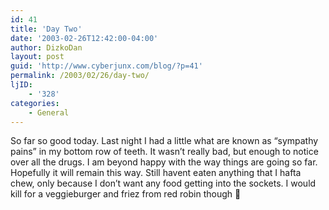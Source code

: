 ```yaml
---
id: 41
title: 'Day Two'
date: '2003-02-26T12:42:00-04:00'
author: DizkoDan
layout: post
guid: 'http://www.cyberjunx.com/blog/?p=41'
permalink: /2003/02/26/day-two/
ljID:
    - '328'
categories:
    - General
---
```


So far so good today. Last night I had a little what are known as “sympathy pains” in my bottom row of teeth. It wasn’t really bad, but enough to notice over all the drugs. I am beyond happy with the way things are going so far. Hopefully it will remain this way. Still havent eaten anything that I hafta chew, only because I don’t want any food getting into the sockets. I would kill for a veggieburger and friez from red robin though 🙂